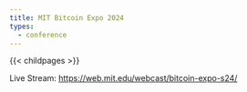 ```yaml
---
title: MIT Bitcoin Expo 2024
types:
  - conference
---
```

{{< childpages >}}

Live Stream: https://web.mit.edu/webcast/bitcoin-expo-s24/